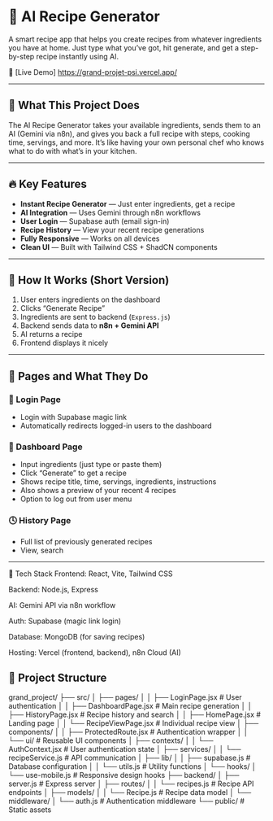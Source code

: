 # 🍳 AI Recipe Generator

A smart recipe app that helps you create recipes from whatever ingredients you have at home. Just type what you’ve got, hit generate, and get a step-by-step recipe instantly using AI.

🔗 [Live Demo] https://grand-projet-psi.vercel.app/

---

## 📌 What This Project Does

The AI Recipe Generator takes your available ingredients, sends them to an AI (Gemini via n8n), and gives you back a full recipe with steps, cooking time, servings, and more. It’s like having your own personal chef who knows what to do with what’s in your kitchen.

---

## 🔥 Key Features

- **Instant Recipe Generator** — Just enter ingredients, get a recipe
- **AI Integration** — Uses Gemini through n8n workflows
- **User Login** — Supabase auth (email sign-in)
- **Recipe History** — View your recent recipe generations
- **Fully Responsive** — Works on all devices
- **Clean UI** — Built with Tailwind CSS + ShadCN components

---

## 🧠 How It Works (Short Version)

1. User enters ingredients on the dashboard
2. Clicks “Generate Recipe”
3. Ingredients are sent to backend (`Express.js`)
4. Backend sends data to **n8n + Gemini API**
5. AI returns a recipe
6. Frontend displays it nicely

---

## 📄 Pages and What They Do

### 🔐 Login Page
- Login with Supabase magic link
- Automatically redirects logged-in users to the dashboard

### 🧪 Dashboard Page
- Input ingredients (just type or paste them)
- Click “Generate” to get a recipe
- Shows recipe title, time, servings, ingredients, instructions
- Also shows a preview of your recent 4 recipes
- Option to log out from user menu

### 🕓 History Page
- Full list of previously generated recipes
- View, search

---

🧰 Tech Stack
Frontend: React, Vite, Tailwind CSS

Backend: Node.js, Express

AI: Gemini API via n8n workflow

Auth: Supabase (magic link login)

Database: MongoDB (for saving recipes)

Hosting: Vercel (frontend, backend), n8n Cloud (AI)

## 📁 Project Structure

grand_project/
├── src/
│   ├── pages/
│   │   ├── LoginPage.jsx          # User authentication
│   │   ├── DashboardPage.jsx      # Main recipe generation
│   │   ├── HistoryPage.jsx        # Recipe history and search
│   │   ├── HomePage.jsx           # Landing page
│   │   └── RecipeViewPage.jsx     # Individual recipe view
│   ├── components/
│   │   ├── ProtectedRoute.jsx     # Authentication wrapper
│   │   └── ui/                    # Reusable UI components
│   ├── contexts/
│   │   └── AuthContext.jsx        # User authentication state
│   ├── services/
│   │   └── recipeService.js       # API communication
│   ├── lib/
│   │   ├── supabase.js           # Database configuration
│   │   └── utils.js              # Utility functions
│   └── hooks/
│       └── use-mobile.js         # Responsive design hooks
├── backend/
│   ├── server.js                 # Express server
│   ├── routes/
│   │   └── recipes.js            # Recipe API endpoints
│   ├── models/
│   │   └── Recipe.js             # Recipe data model
│   └── middleware/
│       └── auth.js               # Authentication middleware
└── public/                       # Static assets
